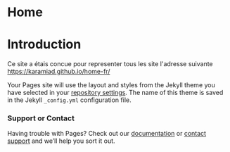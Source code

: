 # Home
# Introduction
Ce site a étais concue pour representer tous les site l'adresse suivante https://karamiad.github.io/home-fr/


Your Pages site will use the layout and styles from the Jekyll theme you have selected in your [repository settings](https://github.com/karamiad/karamiad.github.io/settings/pages). The name of this theme is saved in the Jekyll `_config.yml` configuration file.

### Support or Contact

Having trouble with Pages? Check out our [documentation](https://docs.github.com/categories/github-pages-basics/) or [contact support](https://support.github.com/contact) and we’ll help you sort it out.
